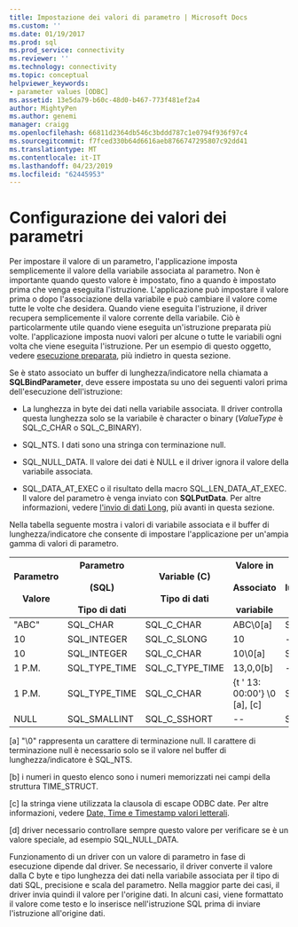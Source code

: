 ```yaml
---
title: Impostazione dei valori di parametro | Microsoft Docs
ms.custom: ''
ms.date: 01/19/2017
ms.prod: sql
ms.prod_service: connectivity
ms.reviewer: ''
ms.technology: connectivity
ms.topic: conceptual
helpviewer_keywords:
- parameter values [ODBC]
ms.assetid: 13e5da79-b60c-48d0-b467-773f481ef2a4
author: MightyPen
ms.author: genemi
manager: craigg
ms.openlocfilehash: 66811d2364db546c3bddd787c1e0794f936f97c4
ms.sourcegitcommit: f7fced330b64d6616aeb8766747295807c92dd41
ms.translationtype: MT
ms.contentlocale: it-IT
ms.lasthandoff: 04/23/2019
ms.locfileid: "62445953"
---
```

# <a name="setting-parameter-values"></a>Configurazione dei valori dei parametri
Per impostare il valore di un parametro, l'applicazione imposta semplicemente il valore della variabile associata al parametro. Non è importante quando questo valore è impostato, fino a quando è impostato prima che venga eseguita l'istruzione. L'applicazione può impostare il valore prima o dopo l'associazione della variabile e può cambiare il valore come tutte le volte che desidera. Quando viene eseguita l'istruzione, il driver recupera semplicemente il valore corrente della variabile. Ciò è particolarmente utile quando viene eseguita un'istruzione preparata più volte. l'applicazione imposta nuovi valori per alcune o tutte le variabili ogni volta che viene eseguita l'istruzione. Per un esempio di questo oggetto, vedere [esecuzione preparata](../../../odbc/reference/develop-app/prepared-execution-odbc.md), più indietro in questa sezione.  
  
 Se è stato associato un buffer di lunghezza/indicatore nella chiamata a **SQLBindParameter**, deve essere impostata su uno dei seguenti valori prima dell'esecuzione dell'istruzione:  
  
-   La lunghezza in byte dei dati nella variabile associata. Il driver controlla questa lunghezza solo se la variabile è character o binary (*ValueType* è SQL_C_CHAR o SQL_C_BINARY).  
  
-   SQL_NTS. I dati sono una stringa con terminazione null.  
  
-   SQL_NULL_DATA. Il valore dei dati è NULL e il driver ignora il valore della variabile associata.  
  
-   SQL_DATA_AT_EXEC o il risultato della macro SQL_LEN_DATA_AT_EXEC. Il valore del parametro è venga inviato con **SQLPutData**. Per altre informazioni, vedere [l'invio di dati Long](../../../odbc/reference/develop-app/sending-long-data.md), più avanti in questa sezione.  
  
 Nella tabella seguente mostra i valori di variabile associata e il buffer di lunghezza/indicatore che consente di impostare l'applicazione per un'ampia gamma di valori di parametro.  
  
|Parametro<br /><br /> Valore|Parametro<br /><br /> (SQL)<br /><br /> Tipo di dati|Variable (C)<br /><br /> Tipo di dati|Valore in<br /><br /> Associato<br /><br /> variabile|Valore in<br /><br /> lunghezza/indicatore<br /><br /> buffer [d]|  
|-------------------------|-----------------------------------------|----------------------------------|-------------------------------------|----------------------------------------------------|  
|"ABC"|SQL_CHAR|SQL_C_CHAR|ABC\0[a]|SQL_NTS o 3|  
|10|SQL_INTEGER|SQL_C_SLONG|10|--|  
|10|SQL_INTEGER|SQL_C_CHAR|10\0[a]|SQL_NTS o 2|  
|1 P.M.|SQL_TYPE_TIME|SQL_C_TYPE_TIME|13,0,0[b]|--|  
|1 P.M.|SQL_TYPE_TIME|SQL_C_CHAR|{t ' 13: 00:00'} \0 [a], [c]|SQL_NTS oppure 14|  
|NULL|SQL_SMALLINT|SQL_C_SSHORT|--|SQL_NULL_DATA|  
  
 [a] "\0" rappresenta un carattere di terminazione null. Il carattere di terminazione null è necessario solo se il valore nel buffer di lunghezza/indicatore è SQL_NTS.  
  
 [b] i numeri in questo elenco sono i numeri memorizzati nei campi della struttura TIME_STRUCT.  
  
 [c] la stringa viene utilizzata la clausola di escape ODBC date. Per altre informazioni, vedere [Date, Time e Timestamp valori letterali](../../../odbc/reference/develop-app/date-time-and-timestamp-literals.md).  
  
 [d] driver necessario controllare sempre questo valore per verificare se è un valore speciale, ad esempio SQL_NULL_DATA.  
  
 Funzionamento di un driver con un valore di parametro in fase di esecuzione dipende dal driver. Se necessario, il driver converte il valore dalla C byte e tipo lunghezza dei dati nella variabile associata per il tipo di dati SQL, precisione e scala del parametro. Nella maggior parte dei casi, il driver invia quindi il valore per l'origine dati. In alcuni casi, viene formattato il valore come testo e lo inserisce nell'istruzione SQL prima di inviare l'istruzione all'origine dati.
